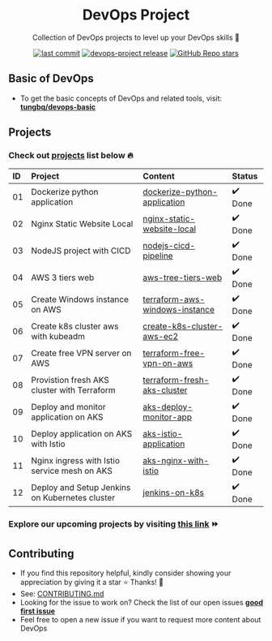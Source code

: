 <h1 align="center">DevOps Project</h1>

<p align="center">Collection of DevOps projects to level up your DevOps skills 💝</p>
<p align="center">
  <a href="https://img.shields.io/github/last-commit/tungbq/devops-project/main"><img alt="last commit" src="https://img.shields.io/github/last-commit/tungbq/devops-project/main" /></a>
  <a href="https://github.com/tungbq/devops-project/releases"><img alt="devops-project release" src="https://img.shields.io/github/release/tungbq/devops-project.svg" /></a>
  <a href="https://github.com/tungbq/devops-project/stargazers"><img alt="GitHub Repo stars" src="https://img.shields.io/github/stars/tungbq/devops-project"/></a>
</p>

## Basic of DevOps

- To get the basic concepts of DevOps and related tools, visit: [**tungbq/devops-basic**](https://github.com/tungbq/devops-basic)

## Projects

### Check out [projects](./projects/) list below 🔥

| ID  | Project                                        | Content                                                                                         | Status  |
| :-- | :--------------------------------------------- | :---------------------------------------------------------------------------------------------- | :------ |
| 01  | Dockerize python application                   | [dockerize-python-application](./projects/dockerize-python-application/)                        | ✔️ Done |
| 02  | Nginx Static Website Local                     | [nginx-static-website-local](./projects/nginx-static-website-local/)                            | ✔️ Done |
| 03  | NodeJS project with CICD                       | [nodejs-cicd-pipeline](./projects/nodejs-cicd-pipeline/)                                        | ✔️ Done |
| 04  | AWS 3 tiers web                                | [aws-tree-tiers-web](./projects/aws-tree-tiers-web/)                                            | ✔️ Done |
| 05  | Create Windows instance on AWS                 | [terraform-aws-windows-instance](./projects/terraform-aws-windows-instance/)                    | ✔️ Done |
| 06  | Create k8s cluster aws with kubeadm            | [create-k8s-cluster-aws-ec2](./projects/create-k8s-cluster-aws-ec2/)                            | ✔️ Done |
| 07  | Create free VPN server on AWS                  | [terraform-free-vpn-on-aws](./projects/terraform-free-vpn-on-aws/)                              | ✔️ Done |
| 08  | Provistion fresh AKS cluster with Terraform    | [terraform-fresh-aks-cluster](./projects/terraform-fresh-aks-cluster/)                          | ✔️ Done |
| 09  | Deploy and monitor application on AKS          | [aks-deploy-monitor-app](./projects/aks-deploy-monitor-app/)                                    | ✔️ Done |
| 10  | Deploy application on AKS with Istio           | [aks-istio-application](./projects/aks-istio-application/)                                      | ✔️ Done |
| 11  | Nginx ingress with Istio service mesh on AKS   | [aks-nginx-with-istio](./projects/aks-nginx-with-istio/)                                        | ✔️ Done |
| 12  | Deploy and Setup Jenkins on Kubernetes cluster | [jenkins-on-k8s](./hands-on/https://github.com/tungbq/K8sHub/tree/main/hands-on/jenkins-on-k8s) | ✔️ Done |

### Explore our upcoming projects by visiting [this link](https://github.com/tungbq/devops-project/issues?q=is%3Aissue+is%3Aopen+label%3Aproject) ⏩

## Contributing

- If you find this repository helpful, kindly consider showing your appreciation by giving it a star ⭐ Thanks! 💖
- See: [CONTRIBUTING.md](./CONTRIBUTING.md)
- Looking for the issue to work on? Check the list of our open issues [**good first issue**](https://github.com/tungbq/devops-project/issues?q=is%3Aissue+is%3Aopen+label%3A%22good+first+issue%22)
- Feel free to open a new issue if you want to request more content about DevOps
